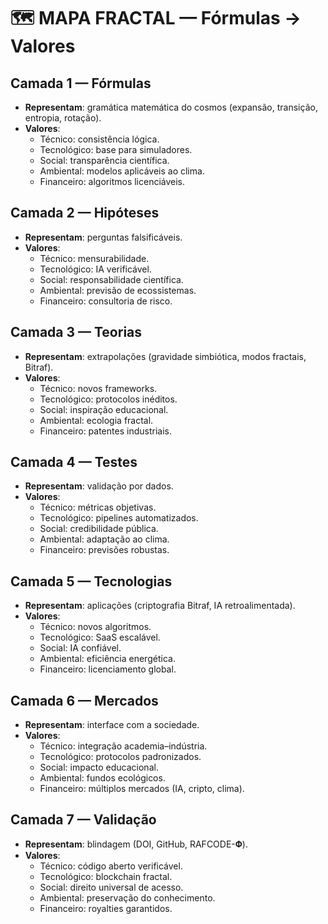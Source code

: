 # 🗺️ MAPA FRACTAL — Fórmulas → Valores

## Camada 1 — Fórmulas
- **Representam**: gramática matemática do cosmos (expansão, transição, entropia, rotação).
- **Valores**:
  - Técnico: consistência lógica.
  - Tecnológico: base para simuladores.
  - Social: transparência científica.
  - Ambiental: modelos aplicáveis ao clima.
  - Financeiro: algoritmos licenciáveis.

## Camada 2 — Hipóteses
- **Representam**: perguntas falsificáveis.
- **Valores**:
  - Técnico: mensurabilidade.
  - Tecnológico: IA verificável.
  - Social: responsabilidade científica.
  - Ambiental: previsão de ecossistemas.
  - Financeiro: consultoria de risco.

## Camada 3 — Teorias
- **Representam**: extrapolações (gravidade simbiótica, modos fractais, Bitraf).
- **Valores**:
  - Técnico: novos frameworks.
  - Tecnológico: protocolos inéditos.
  - Social: inspiração educacional.
  - Ambiental: ecologia fractal.
  - Financeiro: patentes industriais.

## Camada 4 — Testes
- **Representam**: validação por dados.
- **Valores**:
  - Técnico: métricas objetivas.
  - Tecnológico: pipelines automatizados.
  - Social: credibilidade pública.
  - Ambiental: adaptação ao clima.
  - Financeiro: previsões robustas.

## Camada 5 — Tecnologias
- **Representam**: aplicações (criptografia Bitraf, IA retroalimentada).
- **Valores**:
  - Técnico: novos algoritmos.
  - Tecnológico: SaaS escalável.
  - Social: IA confiável.
  - Ambiental: eficiência energética.
  - Financeiro: licenciamento global.

## Camada 6 — Mercados
- **Representam**: interface com a sociedade.
- **Valores**:
  - Técnico: integração academia–indústria.
  - Tecnológico: protocolos padronizados.
  - Social: impacto educacional.
  - Ambiental: fundos ecológicos.
  - Financeiro: múltiplos mercados (IA, cripto, clima).

## Camada 7 — Validação
- **Representam**: blindagem (DOI, GitHub, RAFCODE-𝚽).
- **Valores**:
  - Técnico: código aberto verificável.
  - Tecnológico: blockchain fractal.
  - Social: direito universal de acesso.
  - Ambiental: preservação do conhecimento.
  - Financeiro: royalties garantidos.
